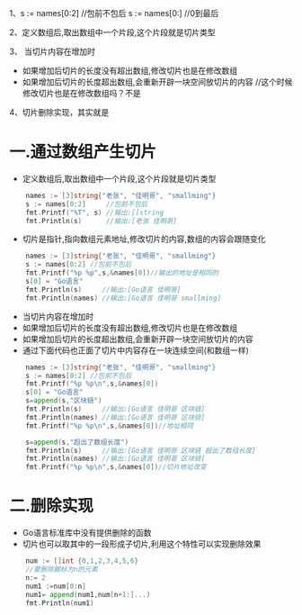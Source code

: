 1、s := names[0:2]     //包前不包后		s := names[0:]     //0到最后

2、定义数组后,取出数组中一个片段,这个片段就是切片类型

3、 当切片内容在增加时

- 如果增加后切片的长度没有超出数组,修改切片也是在修改数组
- 如果增加后切片的长度超出数组,会重新开辟一块空间放切片的内容        //这个时候修改切片也是在修改数组吗？不是

4、切片删除实现，其实就是



# 一.通过数组产生切片

* 定义数组后,取出数组中一个片段,这个片段就是切片类型
```go
	names := [3]string{"老张", "佳明哥", "smallming"}
	s := names[0:2]     //包前不包后
	fmt.Printf("%T", s) //输出:[]string
	fmt.Println(s)      //输出:[老张 佳明哥]
```
*  切片是指针,指向数组元素地址,修改切片的内容,数组的内容会跟随变化
```go
	names := [3]string{"老张", "佳明哥", "smallming"}
	s := names[0:2] //包前不包后
	fmt.Printf("%p %p",s,&names[0])//输出的地址是相同的
	s[0] = "Go语言"
	fmt.Println(s)     //输出:[Go语言 佳明哥]
	fmt.Println(names) //输出:[Go语言 佳明哥 smallming]
```
*  当切片内容在增加时
  * 如果增加后切片的长度没有超出数组,修改切片也是在修改数组
  * 如果增加后切片的长度超出数组,会重新开辟一块空间放切片的内容
  * 通过下面代码也正面了切片中内容存在一块连续空间(和数组一样)
```go
	names := [3]string{"老张", "佳明哥", "smallming"}
	s := names[0:2] //包前不包后
	fmt.Printf("%p %p\n",s,&names[0])
	s[0] = "Go语言"
	s=append(s,"区块链")
	fmt.Println(s)     //输出:[Go语言 佳明哥 区块链]
	fmt.Println(names) //输出:[Go语言 佳明哥 区块链]
	fmt.Printf("%p %p\n",s,&names[0])//地址相同

	s=append(s,"超出了数组长度")
	fmt.Println(s)     //输出:[Go语言 佳明哥 区块链 超出了数组长度]
	fmt.Println(names) //输出:[Go语言 佳明哥 区块链]
	fmt.Printf("%p %p\n",s,&names[0])//切片地址改变
```
# 二.删除实现

* Go语言标准库中没有提供删除的函数
* 切片也可以取其中的一段形成子切片,利用这个特性可以实现删除效果
```go
	num := []int {0,1,2,3,4,5,6}
	//要删除脚标为n的元素
	n:= 2
	num1 :=num[0:n]
	num1= append(num1,num[n+1:]...)
	fmt.Println(num1)
```